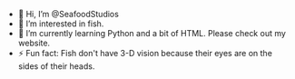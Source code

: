 - 👋 Hi, I’m @SeafoodStudios
- 👀 I’m interested in fish.
- 🌱 I’m currently learning Python and a bit of HTML. Please check out my website.
- ⚡ Fun fact: Fish don't have 3-D vision because their eyes are on the sides of their heads.
